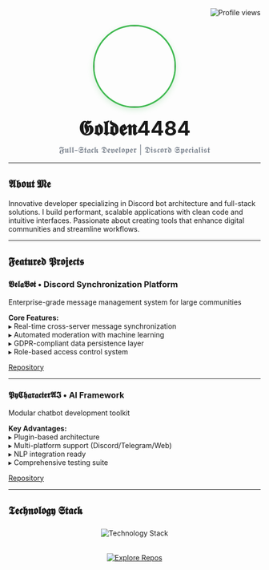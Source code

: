 <div align="right" style="margin-bottom: 16px;">
  <img src="https://komarev.com/ghpvc/?username=Golden4484&style=for-the-badge&labelColor=0e1117&color=3fb950&label=𝖯𝖱𝖮𝖥𝖨𝖫𝖤.𝖵𝖨𝖤𝖶𝖲" alt="Profile views"/>
</div>

<div align="center">
  <img src="https://avatars.githubusercontent.com/u/125841328?v=4" width="160" style="border-radius: 50%; border: 3px solid #3fb950; box-shadow: 0 4px 12px rgba(63, 185, 80, 0.2);">
  <h1 style="margin: 16px 0 8px 0; font-size: 2.5rem;">𝕲𝖔𝖑𝖉𝖊𝖓4484</h1>
  <p style="margin: 0; color: #7d8590; font-size: 1.1rem;">𝕱𝖚𝖑𝖑-𝕾𝖙𝖆𝖈𝖐 𝕯𝖊𝖛𝖊𝖑𝖔𝖕𝖊𝖗 | 𝕯𝖎𝖘𝖈𝖔𝖗𝖉 𝕾𝖕𝖊𝖈𝖎𝖆𝖑𝖎𝖘𝖙</p>
</div>

---

## 𝕬𝖇𝖔𝖚𝖙 𝕸𝖊  
Innovative developer specializing in Discord bot architecture and full-stack solutions. I build performant, scalable applications with clean code and intuitive interfaces. Passionate about creating tools that enhance digital communities and streamline workflows.

---

## 𝕱𝖊𝖆𝖙𝖚𝖗𝖊𝖉 𝕻𝖗𝖔𝖏𝖊𝖈𝖙𝖘

### 𝖁𝖊𝖑𝖆𝕭𝖔𝖙 • Discord Synchronization Platform  
Enterprise-grade message management system for large communities

**Core Features:**  
▸ Real-time cross-server message synchronization  
▸ Automated moderation with machine learning  
▸ GDPR-compliant data persistence layer  
▸ Role-based access control system  

[Repository](https://github.com/Golden4484/VelaBot)

---

### 𝕻𝖞𝕮𝖍𝖆𝖗𝖆𝖈𝖙𝖊𝖗𝕬𝕴 • AI Framework  
Modular chatbot development toolkit

**Key Advantages:**  
▸ Plugin-based architecture  
▸ Multi-platform support (Discord/Telegram/Web)  
▸ NLP integration ready  
▸ Comprehensive testing suite  

[Repository](https://github.com/Golden4484/PyCharacterAI)

---

## 𝕿𝖊𝖈𝖍𝖓𝖔𝖑𝖔𝖌𝖞 𝕾𝖙𝖆𝖈𝖐

<div align="center" style="margin: 24px 0;">
  <img src="https://skillicons.dev/icons?i=python,typescript,nodejs,django,flask,fastapi,postgres,mongodb,redis,docker,kubernetes,aws,gcp,azure,git,github,actions,linux,nginx,grafana,prometheus" alt="Technology Stack">
</div>

<div align="center" style="margin-top: 32px;">
  <a href="https://github.com/Golden4484?tab=repositories">
    <img src="https://img.shields.io/badge/𝖤𝖝𝖕𝖑𝖔𝖗𝖊-𝖒𝖞_𝖗𝖊𝖕𝖔𝖘-3fb950?style=for-the-badge&logo=github" alt="Explore Repos">
  </a>
</div>